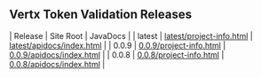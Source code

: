 ## Vertx Token Validation Releases

| Release | Site Root | JavaDocs |
| latest | [latest/project-info.html](https://Yaytay.github.io/jwt-validator-vertx/latest/project-info.html) | [latest/apidocs/index.html](https://Yaytay.github.io/jwt-validator-vertx/latest/apidocs/index.html) | 
| 0.0.9 | [0.0.9/project-info.html](https://Yaytay.github.io/jwt-validator-vertx/0.0.9/project-info.html) | [0.0.9/apidocs/index.html](https://Yaytay.github.io/jwt-validator-vertx/0.0.9/apidocs/index.html) | 
| 0.0.8 | [0.0.8/project-info.html](https://Yaytay.github.io/jwt-validator-vertx/0.0.8/project-info.html) | [0.0.8/apidocs/index.html](https://Yaytay.github.io/jwt-validator-vertx/0.0.8/apidocs/index.html) | 
